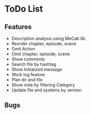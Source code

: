ToDo List
====

## Features

* Description analysis using MeCab lib.
* Reorder chapter, episode, scene
* Omit Action
* Omit chapter, episode, scene
* Show comments
* Search file by hashtag
* Show Initialized message
* Work log feature
* Plan dir and file
* Show note by filtering Category
* Update file and systems by version

## Bugs

